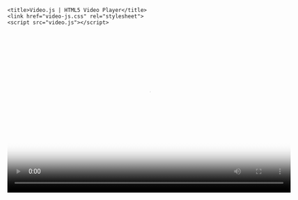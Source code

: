 <html lang="en">
<script>
    function getQueryVariable(variable)
    {
        var query = window.location.search.substring(1);
        var vars = query.split("&");
        for (var i=0;i<vars.length;i++) {
                var pair = vars[i].split("=");
                if(pair[0] == variable){return pair[1];}
        }
        return(false);
    }
</script>

<head>

    <title>Video.js | HTML5 Video Player</title>
    <link href="video-js.css" rel="stylesheet">
    <script src="video.js"></script>

</head>
<body>

    
  <video id="videoPlayer" class="video-js vjs-default-skin" controls preload="none" width="640" height="364" poster="https://i.imgur.com/0nepAeW.png" data-setup="{}">
    <source id="mp4source" src="" type="video/mp4">

    <!-- Tracks need an ending tag thanks to IE9 -->
    <p class="vjs-no-js">To view this video please enable JavaScript, and consider upgrading to a web browser that <a href="http://videojs.com/html5-video-support/" target="_blank">supports HTML5 video</a></p>
  </video>

  <script type="text/javascript">
    var mirror = decodeURI(getQueryVariable("url"));
    document.querySelector("#videoPlayer > source").src = mirror;
    alert(mirror);
    
  </script>
</body>

</html>
